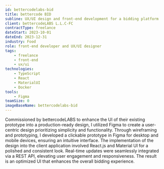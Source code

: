 ```yaml
---
id: bettercodelabs-bid
title: bettercode BID
subline: UX/UI design and front-end development for a bidding platform
client: bettercodeLABS L.L.C-FC
contractType: freelance
dateStart: 2023-10-01
dateEnd: 2023-12-31
industry: Food
role: front-end developer and UX/UI designer
tags:
    - freelance
    - front-end
    - ux/ui
technologies: 
    - TypeScript
    - React
    - MaterialUI
    - Docker
tools: 
    - Figma
teamSize: 0
imageBaseName: bettercodelabs-bid
---
```


Commissioned by bettercodeLABS to enhance the UI of their existing prototype into a production-ready design, I utilized Figma to create a user-centric design prioritizing simplicity and functionality. Through wireframing and prototyping, I developed a clickable prototype in Figma for desktop and mobile devices, ensuring an intuitive interface. The implementation of the design into the client application involved React.js and Material UI for a polished and consistent look. Real-time updates were seamlessly integrated via a REST API, elevating user engagement and responsiveness. The result is an optimized UI that enhances the overall bidding experience.
